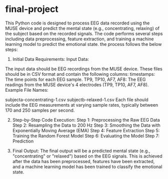 # final-project

This Python code is designed to process EEG data recorded using the MUSE device and predict the mental state (e.g., concentrating, relaxing) of the subject based on the recorded signals. The code performs several steps including data preprocessing, feature extraction, and training a machine learning model to predict the emotional state. the process follows the below steps:

1. Initial Data Requirements:
Input Data:

The input data should be EEG recordings from the MUSE device. These files should be in CSV format and contain the following columns:
timestamps: The time points for each EEG sample.
TP9, TP10, AF7, AF8: The EEG readings from the MUSE device's 4 electrodes (TP9, TP10, AF7, AF8).
Example File Names:

subjecta-concentrating-1.csv
subjectb-relaxed-1.csv
Each file should include the EEG measurements at varying sample rates, typically between 170 and 250 samples per second.

2. Step-by-Step Code Execution:
Step 1: Preprocessing the Raw EEG Data
Step 2: Resampling the Data to 200 Hz
Step 3: Smoothing the Data with Exponentially Moving Average (EMA)
Step 4: Feature Extraction
Step 5: Training the Random Forest Model
Step 6: Evaluating the Model
Step 7: Prediction

3. Final Output:
The final output will be a predicted mental state (e.g., "concentrating" or "relaxed") based on the EEG signals. This is achieved after the data has been preprocessed, features have been extracted, and a machine learning model has been trained to classify the emotional state.



